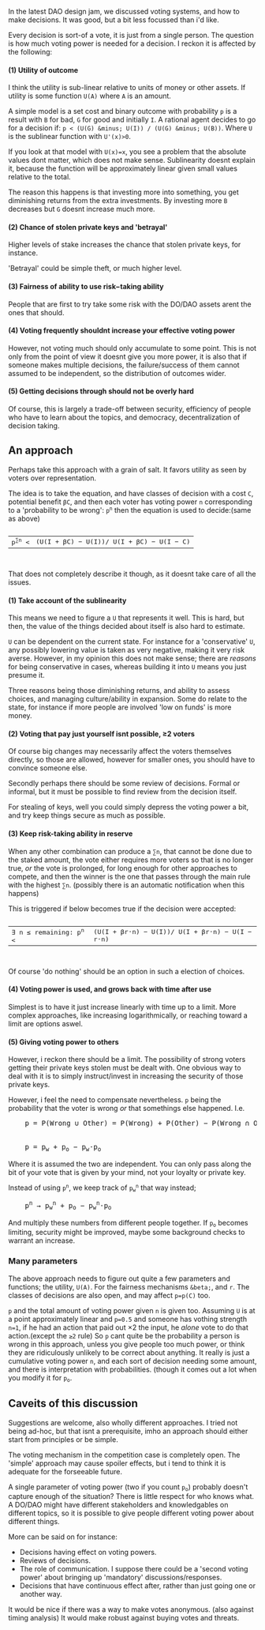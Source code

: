 In the latest DAO design jam, we discussed voting systems, and how to make
decisions. It was good, but a bit less focussed than i'd like.

Every decision is sort-of a vote, it is just from a single person. The question
is how much voting power is needed for a decision. I reckon it is affected by
the following:

#### (1) **Utility of outcome**
I think the utility is sub-linear relative to units of money or other assets.
If utility is some function `U(A)` where `A` is an amount.

A simple model is a set cost and binary outcome with probability `p` is
a result with `B` for bad, `G` for good and initially `I`. A rational agent
decides to go for a decision if:
`p < (U(G) &minus; U(I)) / (U(G) &minus; U(B))`. 
Where `U` is the sublinear function with `U'(x)>0`.

If you look at that model with `U(x)=x`, you see a problem that the absolute
values dont matter, which does not make sense. Sublinearity doesnt explain it,
because the function will be approximately linear given small values relative to
the total.

The reason this happens is that investing more into something, you get
diminishing returns from the extra investments. By investing more 
`B` decreases but `G` doesnt increase much more.

#### (2) Chance of stolen private keys and 'betrayal'
Higher levels of stake increases the chance that stolen private keys, for
instance.

'Betrayal' could be simple theft, or much higher level.

#### (3) Fairness of ability to use risk&minus;taking ability
People that are first to try take some risk with the DO/DAO assets arent the
ones that should.

#### (4) Voting frequently shouldnt increase your effective voting power
However, not voting much should only accumulate to some point. This is not only
from the point of view it doesnt give you more power, it is also that if someone
makes multiple decisions, the failure/success of them cannot assumed to be
independent, so the distribution of outcomes wider.

#### (5) Getting decisions through should not be overly hard
Of course, this is largely a trade-off between security, efficiency of people
who have to learn about the topics, and democracy, decentralization of 
decision taking.

## **An** approach

Perhaps take this approach with a grain of salt. It favors utility
as seen by voters over representation.

The idea is to take the equation, and have classes of decision with a cost
`C`, potential benefit <code>&beta;C</code>, and then each voter has voting
power `n` corresponding to a 'probability to be wrong':
<code>p<sup>n</sup></code> then the equation is used to decide:(same as above)

<pre>
<table><tr><td>
p<sup>&sum;n</sup> &lt;
</td><td>
<span class="nom"><span class="lin">(</span>U(I + &beta;C) &minus; U(I)<span class="lin">)</span></span><span
class="lin">/</span>
<span class="den">U(I + &beta;C) &minus; U(I &minus; C)</span>
</td></tr></table>
</pre>

That does not completely describe it though, as it doesnt take care of all
the issues.

#### (1) Take account of the sublinearity
This means we need to figure a `U` that represents it well. This is hard, but
then, the value of the things decided about itself is also hard to estimate.
   
`U` can be dependent on the current state. For instance for a 'conservative'
`U`, any possibly lowering value is taken as very negative, making it very
risk averse. However, in my opinion this does not make sense; there are
*reasons* for being conservative in cases, whereas building it into `U` 
means you just presume it.

Three reasons being those diminishing returns, and ability
to assess choices, and managing culture/ability in expansion. Some do relate to
the state, for instance if more people are involved 'low on funds' is more money.

#### (2) Voting that pay just yourself isnt possible, &ge;2 voters
Of course big changes may necessarily affect the voters themselves
directly, so those are allowed, however for smaller ones, you should have to
convince someone else.

Secondly perhaps there should be some review of decisions. Formal or informal,
but it must be possible to find review from the decision itself.

For stealing of keys, well you could simply depress the voting power a bit,
and try keep things secure as much as possible.

#### (3) Keep risk-taking ability in reserve
When any other combination can produce a <code>&sum;n</code>, that cannot be
done due to the staked amount, the vote either requires more voters so that 
is no longer true, *or* the vote is prolonged, for long enough for other
approaches to compete, and then the winner is the one that passes through the
main rule with the highest <code>&sum;n</code>. (possibly there is an automatic
notification when this happens)

This is triggered if below becomes true if the decision were accepted:
<pre>
<table><tr><td>&exist; n &le; remaining: p<sup>n</sup> &lt;</td>
<td>
<span class="nom"><span class="lin">(</span>U(I + &beta;r&sdot;n) &minus; U(I)<span class="lin">)</span></span><span
class="lin">/</span>
<span class="den">U(I + &beta;r&sdot;n) &minus; U(I &minus; r&sdot;n)</span>
</td></tr></table>
</pre>
Of course 'do nothing' should be an option in such a election of choices.

#### (4) Voting power is used, and grows back with time after use 
Simplest is to have it just increase linearly with time up to a limit. More
complex approaches, like increasing logarithmically, or reaching toward a limit
are options aswel.

#### (5) Giving voting power to others
However, i reckon there should be a limit. The possibility of strong voters
getting their private keys stolen must be dealt with. One obvious way to deal
with it is to simply instruct/invest in increasing the security of those private
keys. 

However, i feel the need to compensate nevertheless. `p` being the probability
that the voter is wrong *or* that somethings else happened. I.e.
<pre>
    p = P(Wrong &cup; Other) = P(Wrong) + P(Other) &minus; P(Wrong &cap; Other)<br><br>
    p = p<sub>w</sub> + p<sub>o</sub> &minus; p<sub>w</sub>&sdot;p<sub>o</sub>
</pre>
Where it is assumed the two are independent. You can only pass along the bit
of your vote that is given by your mind, not your loyalty or private key.

Instead of using <code>p<sup>n</sup></code>, we keep track of 
<code>p<sub>w</sub><sup>n</sup></code> that way instead;
<pre>
    p<sup>n</sup> &rarr; p<sub>w</sub><sup>n</sup> + p<sub>o</sub> &minus; p<sub>w</sub><sup>n</sup>&sdot;p<sub>o</sub>
</pre>
And multiply these numbers from different people together. If
<code>p<sub>o</sub></code> becomes limiting, security might be improved, maybe
some background checks to warrant an increase.

### Many parameters
The above approach needs to figure out quite a few parameters and functions;
the utility, `U(A)`. For the fairness mechanisms `&beta;`, and `r`.
The classes of decisions are also open, and may affect `p=p(C)` too.

`p` and the total amount of voting power given `n` is given too. Assuming `U`
is at a point approximately linear and `p=0.5` and someone has vothing strength
`n=1`, if he had an action that paid out &times;2 the input, he *alone* vote
to do that action.(except the <code>&ge;2</code> rule)
So `p` cant quite be the probability a person is wrong in this approach, unless
you give people too much power, or think they are ridiculously unlikely to be
correct about anything. It really is just a cumulative voting power `n`, and
each sort of decision needing some amount, and there is interpretation with
probabilities. (though it comes out a lot when you modify it for 
<code>p<sub>o</sub></code>.

## Caveits of this discussion
Suggestions are welcome, also wholly different approaches. I tried not being
ad-hoc, but that isnt a prerequisite, imho an approach should either start from
principles or be simple.

The voting mechanism in the competition case is completely open. The 'simple'
approach may cause spoiler effects, but i tend to think it is adequate for
the forseeable future.

A single parameter of voting power (two if you count <code>p<sub>o</sub></code>)
probably doesn't capture enough of the situation? There is little respect for
who knows what. A DO/DAO might have different stakeholders and knowledgables on
different topics, so it is possible to give people different voting power about
different things.

More can be said on for instance:

* Decisions having effect on voting powers.
* Reviews of decisions.
* The role of communication. I suppose there could be a 'second voting power'
  about bringing up 'mandatory' discussions/responses.
* Decisions that have continuous effect after, rather than just going one or
  another way.

It would be nice if there was a way to make votes anonymous.
(also against timing analysis) It would make robust against buying votes and
threats.
